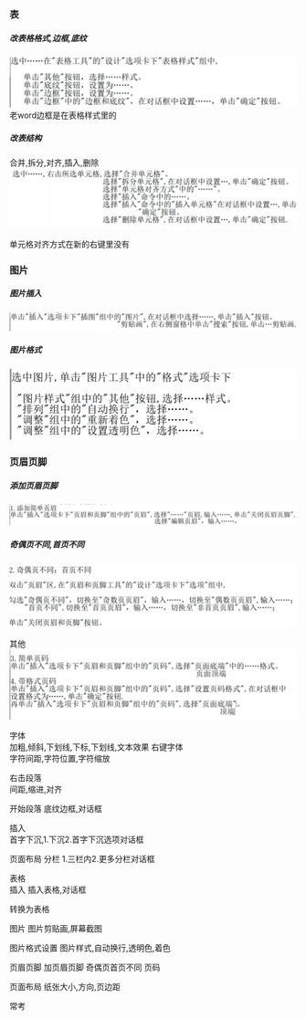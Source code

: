
### 表
##### 改表格格式,边框,底纹  
![](img/Pasted%20image%2020230323205547.png)
老word边框是在表格样式里的  


##### 改表结构  
合并,拆分,对齐,插入,删除
![](img/Pasted%20image%2020230323205634.png)

单元格对齐方式在新的右键里没有

### 图片
##### 图片插入
![](img/Pasted%20image%2020230323210819.png)


##### 图片格式
![](img/Pasted%20image%2020230323210958.png)


### 页眉页脚
##### 添加页眉页脚
![](img/Pasted%20image%2020230323211619.png)

##### 奇偶页不同,首页不同
![](img/Pasted%20image%2020230323211732.png)


其他
![](img/Pasted%20image%2020230323211825.png)



字体  
加粗,倾斜,下划线,下标,下划线,文本效果
右键字体  
字符间距,字符位置,字符缩放  

右击段落  
间距,缩进,对齐 

开始段落
底纹边框,对话框

插入  
首字下沉,1.下沉2.首字下沉选项对话框

页面布局
分栏  1.三栏内2.更多分栏对话框

表格  
插入
插入表格,对话框

转换为表格

图片
图片剪贴画,屏幕截图      

图片格式设置
图片样式,自动换行,透明色,着色

页眉页脚
加页眉页脚
奇偶页首页不同
页码


页面布局
纸张大小,方向,页边距

常考
